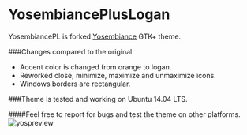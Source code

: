 # YosembiancePlusLogan
YosembiancePL is forked [Yosembiance](http://www.sundman.ca/themes/yosembiance/) GTK+ theme.

###Changes compared to the original
- Accent color is changed from orange to logan.
- Reworked close, minimize, maximize and unmaximize icons.
- Windows borders are rectangular.

###Theme is tested and working on Ubuntu 14.04 LTS.

####Feel free to report for bugs and test the theme on other platforms.
![yospreview](https://cloud.githubusercontent.com/assets/16247310/14655140/9f157a86-0689-11e6-98ad-626ffe2fa17d.png)
